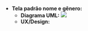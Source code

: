 - **Tela padrão nome e gênero:**
    - **Diagrama UML:**
          <img src="https://github.com/PetJournal/petjournal.android/assets/53880840/bff3d96a-d368-4c83-be35-bccf070f9a67">
    - **UX/Design:**
